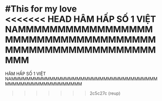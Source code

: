#This for my love
<br>
<<<<<<< HEAD
HÂM HẤP SỐ 1 VIỆT NAMMMMMMMMMMMMMMMMMMMMMMMMMMMMMMMMMMMMMMMMMMMMMMMMMMMMMMMMMM
=======
HÂM HẤP SỐ 1 VIỆT NAMMMMMMMMMMMMMMMMMMMMMMMMMMMMMMMMMMMMMMMMMMMMMMMMMMMMMMMMMM
>>>>>>> 2c5c27c (reup)
